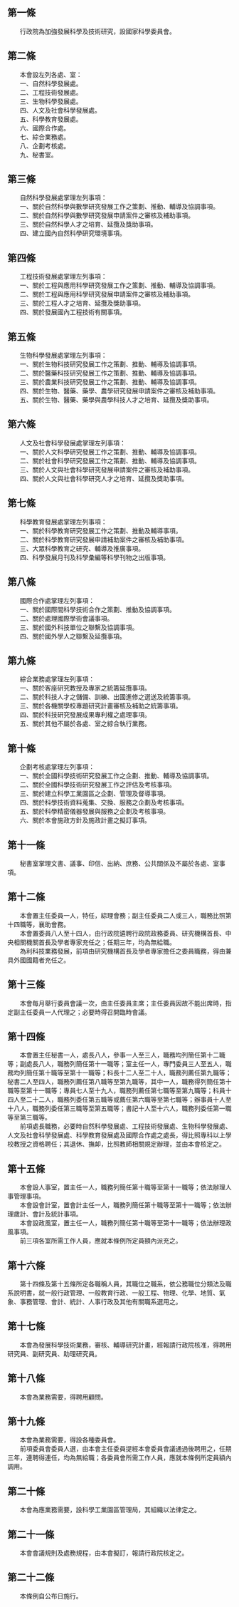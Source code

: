 第一條 
-------
　　行政院為加強發展科學及技術研究，設國家科學委員會。  


第二條 
-------
　　本會設左列各處、室：  
　　一、自然科學發展處。  
　　二、工程技術發展處。  
　　三、生物科學發展處。  
　　四、人文及社會科學發展處。  
　　五、科學教育發展處。  
　　六、國際合作處。  
　　七、綜合業務處。  
　　八、企劃考核處。  
　　九、秘書室。  


第三條 
-------
　　自然科學發展處掌理左列事項：  
　　一、關於自然科學與數學研究發展工作之策劃、推動、輔導及協調事項。  
　　二、關於自然科學與數學研究發展申請案件之審核及補助事項。  
　　三、關於自然科學人才之培育、延攬及獎助事項。  
　　四、建立國內自然科學研究環境事項。  


第四條 
-------
　　工程技術發展處掌理左列事項：  
　　一、關於工程與應用科學研究發展工作之策劃、推動、輔導及協調事項。  
　　二、關於工程與應用科學研究發展申請案件之審核及補助事項。  
　　三、關於工程人才之培育、延攬及獎助事項。  
　　四、關於發展國內工程技術有關事項。  


第五條 
-------
　　生物科學發展處掌理左列事項：  
　　一、關於生物科技研究發展工作之策劃、推動、輔導及協調事項。  
　　二、關於醫藥科技研究發展工作之策劃、推動、輔導及協調事項。  
　　三、關於農業科技研究發展工作之策劃、推動、輔導及協調事項。  
　　四、關於生物、醫藥、藥學、農學研究發展申請案件之審核及補助事項。  
　　五、關於生物、醫藥、藥學與農學科技人才之培育、延攬及獎助事項。  


第六條 
-------
　　人文及社會科學發展處掌理左列事項：  
　　一、關於人文科學研究發展工作之策劃、推動、輔導及協調事項。  
　　二、關於社會科學研究發展工作之策劃、推動、輔導及協調事項。  
　　三、關於人文與社會科學研究發展申請案件之審核及補助事項。  
　　四、關於人文與社會科學研究人才之培育、延攬及獎助事項。  


第七條 
-------
　　科學教育發展處掌理左列事項：  
　　一、關於科學教育研究發展工作之策劃、推動及輔導事項。  
　　二、關於科學教育研究發展申請補助案件之審核及補助事項。  
　　三、大眾科學教育之研究、輔導及推廣事項。  
　　四、科學發展月刊及科學彙編等科學刊物之出版事項。  


第八條 
-------
　　國際合作處掌理左列事項：  
　　一、關於國際間科學技術合作之策劃、推動及協調事項。  
　　二、關於處理國際學術會議事項。  
　　三、關於國外科技單位之聯繫及協調事項。  
　　四、關於國外學人之聯繫及延攬事項。  


第九條 
-------
　　綜合業務處掌理左列事項：  
　　一、關於客座研究教授及專家之統籌延攬事項。  
　　二、關於科技人才之儲備、訓練、出國進修之選送及統籌事項。  
　　三、關於各機關學校專題研究計畫審核及補助之統籌事項。  
　　四、關於科技研究發展成果專利權之處理事項。  
　　五、關於其他不屬於各處、室之綜合執行業務。  


第十條 
-------
　　企劃考核處掌理左列事項：  
　　一、關於全國科學技術研究發展工作之企劃、推動、輔導及協調事項。  
　　二、關於全國科學技術研究發展工作之評估及考核事項。  
　　三、關於建立科學工業園區之企劃、管理及督導事項。  
　　四、關於科學技術資料蒐集、交換、服務之企劃及考核事項。  
　　五、關於科學精密儀器發展與服務之企劃及考核事項。  
　　六、關於本會施政方針及施政計畫之擬訂事項。  


第十一條 
---------
　　秘書室掌理文書、議事、印信、出納、庶務、公共關係及不屬於各處、室事項。  


第十二條 
---------
　　本會置主任委員一人，特任，綜理會務；副主任委員二人或三人，職務比照第十四職等，襄助會務。  
　　本會置委員八人至十四人，由行政院遴聘行政院政務委員、研究機構首長、中央相關機關首長及學者專家充任之；任期三年，均為無給職。  
　　為利科技業務發展，前項由研究機構首長及學者專家擔任之委員職務，得由兼具外國國籍者充任之。  


第十三條 
---------
　　本會每月舉行委員會議一次，由主任委員主席；主任委員因故不能出席時，指定副主任委員一人代理之；必要時得召開臨時會議。  


第十四條 
---------
　　本會置主任秘書一人，處長八人，參事一人至三人，職務均列簡任第十二職等；副處長八人，職務列簡任第十一職等；室主任一人，專門委員三人至五人，職務均列簡任第十職等至第十一職等；科長十二人至二十人，職務列薦任第九職等；秘書二人至四人，職務列薦任第八職等至第九職等，其中一人，職務得列簡任第十職等至第十一職等；專員七人至十九人，職務列薦任第七職等至第九職等；科員十四人至二十二人，職務列委任第五職等或薦任第六職等至第七職等；辦事員十人至十八人，職務列委任第三職等至第五職等；書記十人至十六人，職務列委任第一職等至第三職等。  
　　前項處長職務，必要時自然科學發展處、工程技術發展處、生物科學發展處、人文及社會科學發展處、科學教育發展處及國際合作處之處長，得比照專科以上學校教授之資格聘任；其退休、撫卹，比照教師相關規定辦理，並由本會核定之。  


第十五條 
---------
　　本會設人事室，置主任一人，職務列簡任第十職等至第十一職等；依法辦理人事管理事項。  
　　本會設會計室，置會計主任一人，職務列簡任第十職等至第十一職等；依法辦理歲計、會計及統計事項。  
　　本會設政風室，置主任一人，職務列簡任第十職等至第十一職等；依法辦理政風事項。  
　　前三項各室所需工作人員，應就本條例所定員額內派充之。  


第十六條 
---------
　　第十四條及第十五條所定各職稱人員，其職位之職系，依公務職位分類法及職系說明書，就一般行政管理、一般教育行政、一般工程、物理、化學、地質、氣象、事務管理、會計、統計、人事行政及其他有關職系選用之。  


第十七條 
---------
　　本會為發展科學技術業務，審核、輔導研究計畫，經報請行政院核准，得聘用研究員、副研究員、助理研究員。  


第十八條 
---------
　　本會為業務需要，得聘用顧問。  


第十九條 
---------
　　本會為業務需要，得設各種委員會。  
　　前項委員會委員人選，由本會主任委員提經本會委員會議通過後聘用之，任期三年，連聘得連任，均為無給職；各委員會所需工作人員，應就本條例所定員額內調用。  


第二十條 
---------
　　本會為應業務需要，設科學工業園區管理局，其組織以法律定之。  


第二十一條 
-----------
　　本會會議規則及處務規程，由本會擬訂，報請行政院核定之。  


第二十二條 
-----------
　　本條例自公布日施行。